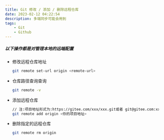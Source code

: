 ```yaml
---
title: Git 修改 / 添加 / 删除远程仓库
date: 2023-02-12 04:22:54
description: 多端同步可能会用到
tags:
    - Git
    - Github
---
```


##### 以下操作都是对管理本地的远端配置

- 修改远程仓库地址
    
    ```bash
    git remote set-url origin <remote-url>
    ```
- 仓库路径查询查询
    
    ```bash
    git remote -v
    ```
- 添加远程仓库

    ```bash
    // 注:项目地址形式为:https://gitee.com/xxx/xxx.git或者 git@gitee.com:xxx/xxx.git
    git remote add origin <你的项目地址> 
    ```
- 删除指定的远程仓库

    ```bash
    git remote rm origin
    ```
    
    
    
    
    
<script src="https://giscus.app/client.js"
        data-repo="HCY-ASLEEP/HCY-ASLEEP.github.io"
        data-repo-id="R_kgDOISFjNg"
        data-category="Announcements"
        data-category-id="DIC_kwDOISFjNs4CUJyb"
        data-mapping="pathname"
        data-strict="0"
        data-reactions-enabled="1"
        data-emit-metadata="0"
        data-input-position="bottom"
        data-theme="light"
        data-lang="zh-CN"
        crossorigin="anonymous"
        async>
</script>
    


